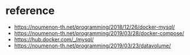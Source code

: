 # reference 

- https://noumenon-th.net/programming/2018/12/26/docker-mysql/
- https://noumenon-th.net/programming/2019/03/28/docker-compose/
- https://hub.docker.com/_/mysql/
- https://noumenon-th.net/programming/2019/03/23/datavolume/
